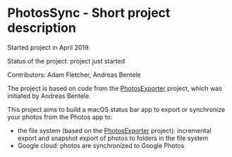 # PhotosSync - Short project description

Started project in April 2019.

Status of the project: project just started

Contributors: Adam Fletcher, Andreas Bentele

The project is based on code from the [PhotosExporter](https://github.com/abentele/PhotosExporter) project, which was initiated by Andreas Bentele.

This project aims to build a macOS status bar app to export or synchronize your photos from the Photos app to:
* the file system (based on the [PhotosExporter](https://github.com/abentele/PhotosExporter) project): incremental export and snapshot export of photos to folders in the file system
* Google cloud: photos are synchronized to Google Photos

